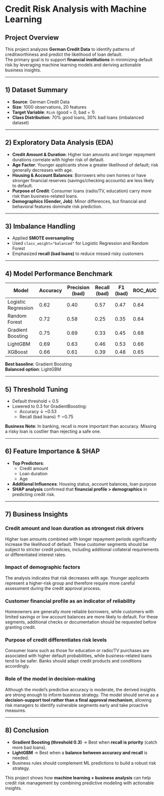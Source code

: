 # Credit Risk Analysis with Machine Learning

## Project Overview
This project analyzes **German Credit Data** to identify patterns of creditworthiness and predict the likelihood of loan default.  
The primary goal is to support **financial institutions** in minimizing default risk by leveraging machine learning models and deriving actionable business insights.

---

## 1) Dataset Summary
- **Source**: German Credit Data  
- **Size**: 1000 observations, 20 features  
- **Target Variable**: `Risk` (good = 0, bad = 1)  
- **Class Distribution**: 70% good loans, 30% bad loans (imbalanced dataset)

---

## 2) Exploratory Data Analysis (EDA)
- **Credit Amount & Duration**: Higher loan amounts and longer repayment durations correlate with higher risk of default.  
- **Age Factor**: Younger applicants show a greater likelihood of default; risk generally decreases with age.  
- **Housing & Account Balances**: Borrowers who own homes or have stronger financial reserves (savings/checking accounts) are less likely to default.  
- **Purpose of Credit**: Consumer loans (radio/TV, education) carry more risk than business-related loans.  
- **Demographics (Gender, Job)**: Minor differences, but financial and behavioral features dominate risk prediction.

---

## 3) Imbalance Handling
- Applied **SMOTE oversampling**  
- Used `class_weight="balanced"` for Logistic Regression and Random Forest  
- Emphasized **recall (bad loans)** to reduce missed risky customers

---

## 4) Model Performance Benchmark

| Model               | Accuracy | Precision (bad) | Recall (bad) | F1 (bad) | ROC_AUC |
|---------------------|----------|-----------------|--------------|----------|---------|
| Logistic Regression | 0.62     | 0.40            | 0.57         | 0.47     | 0.64    |
| Random Forest       | 0.72     | 0.58            | 0.25         | 0.35     | 0.64    |
| Gradient Boosting   | 0.75     | 0.69            | 0.33         | 0.45     | 0.68    |
| LightGBM            | 0.69     | 0.63            | 0.46         | 0.53     | 0.66    |
| XGBoost             | 0.66     | 0.61            | 0.39         | 0.48     | 0.65    |

**Best baseline**: Gradient Boosting  
**Balanced option**: LightGBM  

---

## 5) Threshold Tuning
- Default threshold = 0.5  
- Lowered to 0.3 for GradientBoosting:  
  - Accuracy ↓ ~0.53  
  - Recall (bad loans) ↑ ~0.75  

**Business Note**: In banking, recall is more important than accuracy. Missing a risky loan is costlier than rejecting a safe one.

---

## 6) Feature Importance & SHAP
- **Top Predictors**:  
  - Credit amount  
  - Loan duration  
  - Age  
- **Additional Influences**: Housing status, account balances, loan purpose  
- **SHAP analysis** confirmed that **financial profile > demographics** in predicting credit risk.

---

## 7) Business Insights  

### Credit amount and loan duration as strongest risk drivers  
Higher loan amounts combined with longer repayment periods significantly increase the likelihood of default. These customer segments should be subject to stricter credit policies, including additional collateral requirements or differentiated interest rates.  

### Impact of demographic factors  
The analysis indicates that risk decreases with age. Younger applicants represent a higher-risk group and therefore require more careful assessment during the credit approval process.  

### Customer financial profile as an indicator of reliability  
Homeowners are generally more reliable borrowers, while customers with limited savings or low account balances are more likely to default. For these segments, additional checks or documentation should be requested before granting credit.  

### Purpose of credit differentiates risk levels  
Consumer loans such as those for education or radio/TV purchases are associated with higher default probabilities, while business-related loans tend to be safer. Banks should adapt credit products and conditions accordingly.  

### Role of the model in decision-making  
Although the model’s predictive accuracy is moderate, the derived insights are strong enough to inform business strategy. The model should serve as a **decision-support tool rather than a final approval mechanism**, allowing risk managers to identify vulnerable segments early and take proactive measures.  


---

## 8) Conclusion
- **Gradient Boosting (threshold 0.3)** → Best when **recall is priority** (catch more bad loans).  
- **LightGBM** → Best when a **balance between accuracy and recall** is needed.  
- Business rules should complement ML predictions to build a robust risk strategy.  

This project shows how **machine learning + business analysis** can help credit risk management by combining predictive modeling with actionable insights.
